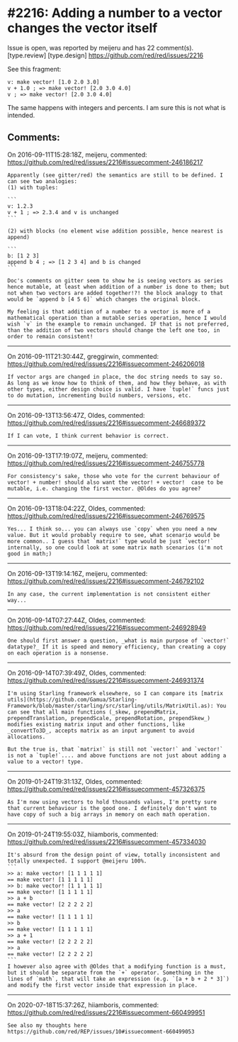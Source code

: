 
#2216: Adding a number to a vector changes the vector itself
================================================================================
Issue is open, was reported by meijeru and has 22 comment(s).
[type.review] [type.design]
<https://github.com/red/red/issues/2216>

See this fragment:

```
v: make vector! [1.0 2.0 3.0]
v + 1.0 ; => make vector! [2.0 3.0 4.0]
v ; => make vector! [2.0 3.0 4.0]
```

The same happens with integers and percents. I am sure this is not what is intended.



Comments:
--------------------------------------------------------------------------------

On 2016-09-11T15:28:18Z, meijeru, commented:
<https://github.com/red/red/issues/2216#issuecomment-246186217>

    Apparently (see gitter/red) the semantics are still to be defined. I can see two analogies:
    (1) with tuples:
    
    ```
    v: 1.2.3
    v + 1 ; => 2.3.4 and v is unchanged
    ```
    
    (2) with blocks (no element wise addition possible, hence nearest is append)
    
    ```
    b: [1 2 3]
    append b 4 ; => [1 2 3 4] and b is changed
    ```
    
    Doc's comments on gitter seem to show he is seeing vectors as series hence mutable, at least when addition of a number is done to them; but not when two vectors are added together!?! the block analogy to that would be `append b [4 5 6]` which changes the original block.
    
    My feeling is that addition of a number to a vector is more of a mathematical operation than a mutable series operation, hence I would wish `v` in the example to remain unchanged. IF that is not preferred, than the addition of two vectors should change the left one too, in order to remain consistent!

--------------------------------------------------------------------------------

On 2016-09-11T21:30:44Z, greggirwin, commented:
<https://github.com/red/red/issues/2216#issuecomment-246206018>

    If vector args are changed in place, the doc string needs to say so. As long as we know how to think of them, and how they behave, as with other types, either design choice is valid. I have `tuple!` funcs just to do mutation, incrementing build numbers, versions, etc.

--------------------------------------------------------------------------------

On 2016-09-13T13:56:47Z, Oldes, commented:
<https://github.com/red/red/issues/2216#issuecomment-246689372>

    If I can vote, I think current behavior is correct.

--------------------------------------------------------------------------------

On 2016-09-13T17:19:07Z, meijeru, commented:
<https://github.com/red/red/issues/2216#issuecomment-246755778>

    For consistency's sake, those who vote for the current behaviour of vector! + number! should also want the vector! + vector!  case to be mutable, i.e. changing the first vector. @Oldes do you agree?

--------------------------------------------------------------------------------

On 2016-09-13T18:04:22Z, Oldes, commented:
<https://github.com/red/red/issues/2216#issuecomment-246769575>

    Yes... I think so... you can always use `copy` when you need a new value. But it would probably require to see, what scenario would be more common.. I guess that `matrix!` type would be just `vector!` internally, so one could look at some matrix math scenarios (i'm not good in math;)

--------------------------------------------------------------------------------

On 2016-09-13T19:14:16Z, meijeru, commented:
<https://github.com/red/red/issues/2216#issuecomment-246792102>

    In any case, the current implementation is not consistent either way...

--------------------------------------------------------------------------------

On 2016-09-14T07:27:44Z, Oldes, commented:
<https://github.com/red/red/issues/2216#issuecomment-246928949>

    One should first answer a question, _what is main purpose of `vector!` datatype?_ If it is speed and memory efficiency, than creating a copy on each operation is a nonsense.

--------------------------------------------------------------------------------

On 2016-09-14T07:39:49Z, Oldes, commented:
<https://github.com/red/red/issues/2216#issuecomment-246931374>

    I'm using Starling framework elsewhere, so I can compare its [matrix utils](https://github.com/Gamua/Starling-Framework/blob/master/starling/src/starling/utils/MatrixUtil.as): You can see that all main functions (_skew, prependMatrix, prependTranslation, prependScale, prependRotation, prependSkew_) modifies existing matrix input and other functions, like _convertTo3D_, accepts matrix as an input argument to avoid allocations.
    
    But the true is, that `matrix!` is still not `vector!` and `vector!` is not a `tuple!`.... and above functions are not just about adding a value to a vector! type.

--------------------------------------------------------------------------------

On 2019-01-24T19:31:13Z, Oldes, commented:
<https://github.com/red/red/issues/2216#issuecomment-457326375>

    As I'm now using vectors to hold thousands values, I'm pretty sure that current behaviour is the good one. I definitely don't want to have copy of such a big arrays in memory on each math operation.

--------------------------------------------------------------------------------

On 2019-01-24T19:55:03Z, hiiamboris, commented:
<https://github.com/red/red/issues/2216#issuecomment-457334030>

    It's absurd from the design point of view, totally inconsistent and totally unexpected. I support @meijeru 100%.
    ```
    >> a: make vector! [1 1 1 1 1]
    == make vector! [1 1 1 1 1]
    >> b: make vector! [1 1 1 1 1]
    == make vector! [1 1 1 1 1]
    >> a + b
    == make vector! [2 2 2 2 2]
    >> a
    == make vector! [1 1 1 1 1]
    >> b
    == make vector! [1 1 1 1 1]
    >> a + 1
    == make vector! [2 2 2 2 2]
    >> a
    == make vector! [2 2 2 2 2]
    ```
    I however also agree with @Oldes that a modifying function is a must, but it should be separate from the `+` operator. Something in the lines of `math`, that will take an expression (e.g. `[a + b + 2 * 3]`) and modify the first vector inside that expression in place.

--------------------------------------------------------------------------------

On 2020-07-18T15:37:26Z, hiiamboris, commented:
<https://github.com/red/red/issues/2216#issuecomment-660499951>

    See also my thoughts here https://github.com/red/REP/issues/10#issuecomment-660499053

